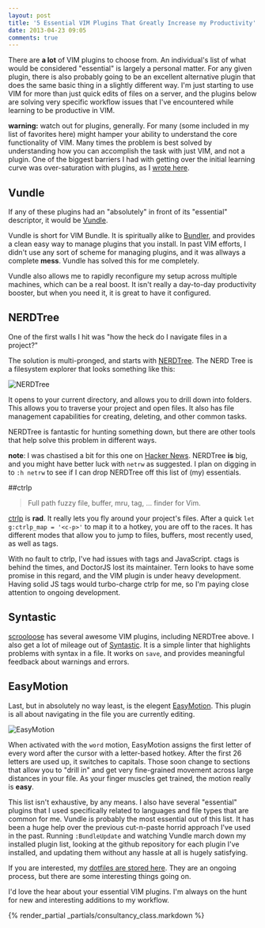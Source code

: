 ```yaml
---
layout: post
title: '5 Essential VIM Plugins That Greatly Increase my Productivity'
date: 2013-04-23 09:05
comments: true
---
```


There are **a lot** of VIM plugins to choose from. An individual's list of what
would be considered "essential" is largely a personal matter. For any given
plugin, there is also probably going to be an excellent alternative plugin that does the
same basic thing in a slightly different way. I'm just starting to use VIM for
more than just quick edits of files on a server, and the plugins below are
solving very specific workflow issues that I've encountered while learning to be
productive in VIM.

**warning:** watch out for plugins, generally. For many (some included in my
list of favorites here) might hamper your ability to understand the core
functionality of VIM. Many times the problem is best solved by understanding how
you can accomplish the task with just VIM, and not a plugin. One of the biggest
barriers I had with getting over the initial learning curve was over-saturation
with plugins, as I [wrote
here](http://joelhooks.com/blog/2013/04/09/getting-to-know-vim/).

## Vundle

If any of these plugins had an "absolutely" in front of its "essential"
descriptor, it would be [Vundle](https://github.com/gmarik/vundle).

Vundle is short for VIM Bundle. It is spiritually alike to
[Bundler](http://gembundler.com/), and provides a clean easy way to manage
plugins that you install. In past VIM efforts, I didn't use any sort of scheme
for managing plugins, and it was allways a complete **mess**. Vundle has solved
this for me completely.

Vundle also allows me to rapidly reconfigure my setup across multiple machines,
which can be a real boost. It isn't really a day-to-day productivity booster,
but when you need it, it is great to have it configured.

## NERDTree

One of the first walls I hit was "how the heck do I navigate files in a
project?"

The solution is multi-pronged, and starts with
[NERDTree](https://github.com/scrooloose/nerdtree). The NERD Tree is a
filesystem explorer that looks something like this:

![NERDTree](/images/nerdtree.png)

It opens to your current directory, and allows you to drill down into folders.
This allows you to traverse your project and open files. It also has file
management capabilities for creating, deleting, and other common tasks.

NERDTree is fantastic for hunting something down, but there are other tools that
help solve this problem in different ways.

**note**: I was chastised a bit for this one on [Hacker
News](https://news.ycombinator.com/item?id=5597939). NERDTree **is** big, and
you might have better luck with `netrw` as suggested. I plan on digging in to
`:h netrw` to see if I can drop NERDTree off this list of (my) essentials.

##ctrlp

> Full path fuzzy file, buffer, mru, tag, ... finder for Vim.

[ctrlp](https://github.com/kien/ctrlp.vim) is **rad**. It really lets you fly
around your project's files. After a quick `let g:ctrlp_map = '<c-p>'` to map it
to a hotkey, you are off to the races. It has different modes that allow you to
jump to files, buffers, most recently used, as well as tags.

With no fault to ctrlp, I've had issues with tags and JavaScript. ctags is
behind the times, and DoctorJS lost its maintainer. Tern looks to have some
promise in this regard, and the VIM plugin is under heavy development. Having
solid JS tags would turbo-charge ctrlp for me, so I'm paying close attention to
ongoing development.

## Syntastic

[scrooloose](https://github.com/scrooloose) has several awesome VIM plugins,
including NERDTree above. I also get a lot of mileage out of
[Syntastic](https://github.com/scrooloose/syntastic). It is a simple linter that
highlights problems with syntax in a file. It works on `save`, and provides
meaningful feedback about warnings and errors.

## EasyMotion

Last, but in absolutely no way least, is the elegent
[EasyMotion](https://github.com/Lokaltog/vim-easymotion). This plugin is all
about navigating in the file you are currently editing.

![EasyMotion](/images/easymotion.png)

When activated with the `word` motion, EasyMotion assigns the first letter of
every word after the cursor with a letter-based hotkey. After the first 26
letters are used up, it switches to capitals. Those soon change to sections that
allow you to "drill in" and get very fine-grained movement across large
distances in your file. As your finger muscles get trained, the motion really is
**easy**.

This list isn't exhaustive, by any means. I also have several "essential"
plugins that I used specifically related to languages and file types that are
common for me. Vundle is probably the most essential out of this list. It has
been a huge help over the previous cut-n-paste horrid approach I've used in the
past. Running `:BundleUpdate` and watching Vundle march down my installed plugin
list, looking at the github repository for each plugin I've installed, and
updating them without any hassle at all is hugely satisfying.

If you are interested, my [dotfiles are stored
here](https://github.com/joelhooks/dotfiles). They are an ongoing process, but
there are some interesting things going on.

I'd love the hear about your essential VIM plugins. I'm always on the hunt for
new and interesting additions to my workflow.

{% render_partial _partials/consultancy_class.markdown %}
